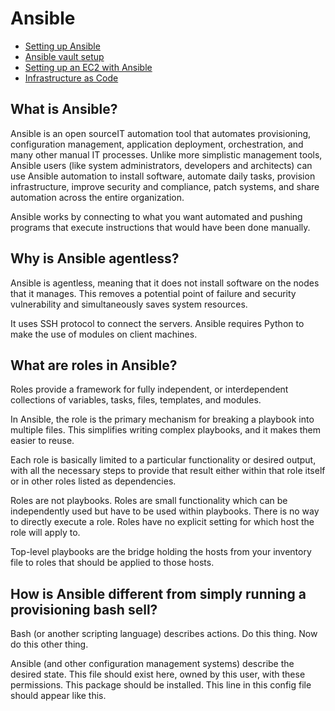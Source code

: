 # Ansible

- [Setting up Ansible](https://github.com/crotchetycrow/ansible-controller/blob/main/documentation/setup_ansible.md)
- [Ansible vault setup](https://github.com/crotchetycrow/ansible-controller/blob/main/documentation/ansible_vault.md)
- [Setting up an EC2 with Ansible](https://github.com/crotchetycrow/ansible-controller/blob/main/documentation/ansible_ec2_setup.md)
- [Infrastructure as Code](https://github.com/crotchetycrow/ansible-controller/blob/main/documentation/iac.md)

## What is Ansible?

Ansible is an open sourceIT automation tool that automates provisioning, configuration management, application deployment, orchestration, and many other manual IT processes. Unlike more simplistic management tools, Ansible users (like system administrators, developers and architects) can use Ansible automation to install software, automate daily tasks, provision infrastructure, improve security and compliance, patch systems, and share automation across the entire organization.

Ansible works by connecting to what you want automated and pushing programs that execute instructions that would have been done manually.

## Why is Ansible agentless?

Ansible is agentless, meaning that it does not install software on the nodes that it manages. This removes a potential point of failure and security vulnerability and simultaneously saves system resources.

It uses SSH protocol to connect the servers. Ansible requires Python to make the use of modules on client machines.

## What are roles in Ansible?

Roles provide a framework for fully independent, or interdependent collections of variables, tasks, files, templates, and modules.

In Ansible, the role is the primary mechanism for breaking a playbook into multiple files. This simplifies writing complex playbooks, and it makes them easier to reuse.

Each role is basically limited to a particular functionality or desired output, with all the necessary steps to provide that result either within that role itself or in other roles listed as dependencies.

Roles are not playbooks. Roles are small functionality which can be independently used but have to be used within playbooks. There is no way to directly execute a role. Roles have no explicit setting for which host the role will apply to.

Top-level playbooks are the bridge holding the hosts from your inventory file to roles that should be applied to those hosts.

## How is Ansible different from simply running a provisioning bash sell?

Bash (or another scripting language) describes actions. Do this thing. Now do this other thing.

Ansible (and other configuration management systems) describe the desired state. This file should exist here, owned by this user, with these permissions. This package should be installed. This line in this config file should appear like this.
